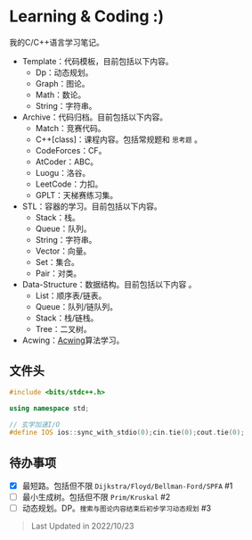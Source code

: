 # Learning & Coding :)

我的C/C++语言学习笔记。

- Template：代码模板，目前包括以下内容。
  - Dp：动态规划。
  - Graph：图论。
  - Math：数论。
  - String：字符串。
- Archive：代码归档。目前包括以下内容。
  - Match：竞赛代码。
  - C++[class]：课程内容。包括常规题和 `思考题` 。
  - CodeForces：CF。
  - AtCoder：ABC。
  - Luogu：洛谷。
  - LeetCode：力扣。
  - GPLT：天梯赛练习集。
- STL：容器的学习。目前包括以下内容。
  - Stack：栈。
  - Queue：队列。
  - String：字符串。
  - Vector：向量。
  - Set：集合。
  - Pair：对类。
- Data-Structure：数据结构。目前包括以下内容 。
  - List：顺序表/链表。
  - Queue：队列/链队列。
  - Stack：栈/链栈。
  - Tree：二叉树。
- Acwing：[Acwing](https://www.acwing.com/)算法学习。

## 文件头

```cpp
#include <bits/stdc++.h>

using namespace std;

// 玄学加速I/O
#define IOS ios::sync_with_stdio(0);cin.tie(0);cout.tie(0);
```

## 待办事项

- [X] 最短路。包括但不限 `Dijkstra/Floyd/Bellman-Ford/SPFA` #1
- [ ] 最小生成树。包括但不限 `Prim/Kruskal` #2
- [ ] 动态规划。DP。`搜索与图论内容结束后初步学习动态规划` #3

> Last Updated in 2022/10/23
